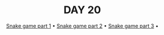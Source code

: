 <h1 align="center">
  DAY 20
</h1>

<p align="center">
  <a href="#introduction">Snake game part 1</a> •
  <a href="#requirements">Snake game part 2</a>  •
  <a href="#installation">Snake game part 3</a> •
</p>
